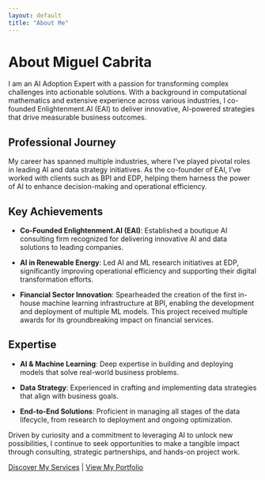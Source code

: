 ```yaml
---
layout: default
title: "About Me"
---
```


# About Miguel Cabrita

I am an AI Adoption Expert with a passion for transforming complex challenges into actionable solutions. With a background in computational mathematics and extensive experience across various industries, I co-founded Enlightenment.AI (EAI) to deliver innovative, AI-powered strategies that drive measurable business outcomes.

## Professional Journey

My career has spanned multiple industries, where I’ve played pivotal roles in leading AI and data strategy initiatives. As the co-founder of EAI, I’ve worked with clients such as BPI and EDP, helping them harness the power of AI to enhance decision-making and operational efficiency.

## Key Achievements

- **Co-Founded Enlightenment.AI (EAI)**: Established a boutique AI consulting firm recognized for delivering innovative AI and data solutions to leading companies.
  
- **AI in Renewable Energy**: Led AI and ML research initiatives at EDP, significantly improving operational efficiency and supporting their digital transformation efforts.
  
- **Financial Sector Innovation**: Spearheaded the creation of the first in-house machine learning infrastructure at BPI, enabling the development and deployment of multiple ML models. This project received multiple awards for its groundbreaking impact on financial services.

## Expertise

- **AI & Machine Learning**: Deep expertise in building and deploying models that solve real-world business problems.
  
- **Data Strategy**: Experienced in crafting and implementing data strategies that align with business goals.
  
- **End-to-End Solutions**: Proficient in managing all stages of the data lifecycle, from research to deployment and ongoing optimization.

Driven by curiosity and a commitment to leveraging AI to unlock new possibilities, I continue to seek opportunities to make a tangible impact through consulting, strategic partnerships, and hands-on project work.

[Discover My Services](services.md) | [View My Portfolio](portfolio.md)